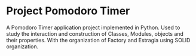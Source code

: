 # Project Pomodoro Timer
A Pomodoro Timer application project implemented in Python. Used to study the interaction and construction of Classes, Modules, objects and their properties. With the organization of Factory and Estragia using SOLID organization.
